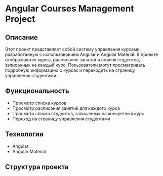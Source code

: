 # Angular Courses Management Project

## Описание

Этот проект представляет собой систему управления курсами, разработанную с использованием Angular и Angular Material. В проекте отображаются курсы, расписание занятий и список студентов, записанных на каждый курс. Пользователи могут просматривать подробную информацию о курсах и переходить на страницу управления студентами.

## Функциональность

- Просмотр списка курсов
- Просмотр расписания занятий для каждого курса
- Просмотр списка студентов, записанных на конкретный курс
- Переход на страницу управления студентами

## Технологии

- Angular
- Angular Material

## Структура проекта

